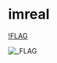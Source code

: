# imreal
[!FLAG](https://githubreadme.hacktheon-ctf.org/api/admin)

![_FLAG](https://githubreadme.hacktheon-ctf.org/api/admin)
